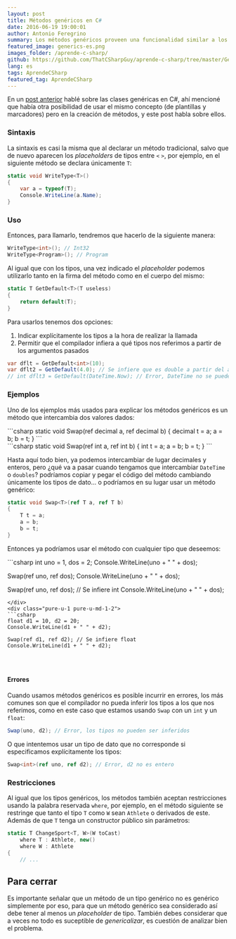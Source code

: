 ```yaml
---
layout: post
title: Métodos genéricos en C#
date: 2016-06-19 19:00:01
author: Antonio Feregrino
summary: Los métodos genéricos proveen una funcionalidad similar a los tipos genéricos pero aplicada a métodos, también permiten la reutilización de código y reducen el impacto al desempeño en nuestras aplicaciones.
featured_image: generics-es.png
images_folder: /aprende-c-sharp/
github: https://github.com/ThatCSharpGuy/aprende-c-sharp/tree/master/GenericMethods
lang: es
tags: AprendeCSharp
featured_tag: AprendeCSharp
---
```


En un <a href="../genericos-c-sharp-clases">post anterior</a> hablé sobre las clases genéricas en C#, ahí mencioné que había otra posibilidad de usar el mismo concepto (de plantillas y marcadores) pero en la creación de métodos, y este post habla sobre ellos.

### Sintaxis

La sintaxis es casi la misma que al declarar un método tradicional, salvo que de nuevo aparecen los *placeholders* de tipos entre `<` `>`, por ejemplo, en el siguiente método se declara únicamente `T`:

```csharp  
static void WriteType<T>()
{
    var a = typeof(T);
    Console.WriteLine(a.Name);
}
```  

### Uso

Entonces, para llamarlo, tendremos que hacerlo de la siguiente manera:

```csharp  
WriteType<int>(); // Int32
WriteType<Program>(); // Program
```  

Al igual que con los tipos, una vez indicado el *placeholder* podemos utilizarlo tanto en la firma del método como en el cuerpo del mismo:

```csharp  
static T GetDefault<T>(T useless)
{
    return default(T);
}
```  

Para usarlos tenemos dos opciones:  
  
  1. Indicar explícitamente los tipos a la hora de realizar la llamada
  2. Permitir que el compilador infiera a qué tipos nos referimos a partir de los argumentos pasados

```csharp  
var dflt = GetDefault<int>(10);
var dflt2 = GetDefault(4.0); // Se infiere que es double a partir del argumento pasado al método
// int dflt3 = GetDefault(DateTime.Now); // Error, DateTime no se puede convertir a int implícitamente
```  

### Ejemplos  

Uno de los ejemplos más usados para explicar los métodos genéricos es un método que intercambia dos valores dados:

<div class="pure-g">
<div class="pure-u-1 pure-u-md-1-2">
```csharp  
static void Swap(ref decimal a, ref decimal b)
{
    decimal t = a;
    a = b;
    b = t;
}
```  
</div>
<div class="pure-u-1 pure-u-md-1-2">
```csharp  
static void Swap(ref int a, ref int b)
{
    int t = a;
    a = b;
    b = t;
}
```  
</div>  
</div>

Hasta aquí todo bien, ya podemos intercambiar de lugar decimales y enteros, pero ¿qué va a pasar cuando tengamos que intercambiar `DateTime` o `doubles`? podríamos copiar y pegar el código del método cambiando únicamente los tipos de dato... o podríamos en su lugar usar un método genérico:

```csharp  
static void Swap<T>(ref T a, ref T b)
{
    T t = a;
    a = b;
    b = t;
}
```  

Entonces ya podríamos usar el método con cualquier tipo que deseemos:

<div class="pure-g">
<div class="pure-u-1 pure-u-md-1-2">
```csharp  
int uno = 1, dos = 2;
Console.WriteLine(uno + " " + dos);

Swap<int>(ref uno, ref dos);
Console.WriteLine(uno + " " + dos);

Swap(ref uno, ref dos); // Se infiere int
Console.WriteLine(uno + " " + dos);
```  
</div>
<div class="pure-u-1 pure-u-md-1-2">
```csharp  
float d1 = 10, d2 = 20;
Console.WriteLine(d1 + " " + d2);

Swap(ref d1, ref d2); // Se infiere float
Console.WriteLine(d1 + " " + d2);  

  
  
```  
</div>  
</div>  

#### Errores

Cuando usamos métodos genéricos es posible incurrir en errores, los más comunes son que el compilador no pueda inferir los tipos a los que nos referimos, como en este caso que estamos usando `Swap` con un `int` y un `float`:   

```csharp  
Swap(uno, d2); // Error, los tipos no pueden ser inferidos
```  

O que intentemos usar un tipo de dato que no corresponde si especificamos explícitamente los tipos:

```csharp  
Swap<int>(ref uno, ref d2); // Error, d2 no es entero
```  

### Restricciones  

Al igual que los tipos genéricos, los métodos también aceptan restricciones usando la palabra reservada `where`, por ejemplo, en el método siguiente se restringe que tanto el tipo `T` como `W` sean `Athlete` o derivados de este. Además de que `T` tenga un constructor público sin parámetros:

```csharp  
static T ChangeSport<T, W>(W toCast)
    where T : Athlete, new()
    where W : Athlete
{
    // ...
```  

## Para cerrar  

Es importante señalar que un método de un tipo genérico no es genérico simplemente por eso, para que un método genérico sea considerado así debe tener al menos un *placeholder* de tipo. También debes considerar que a veces no todo es suceptible de *genericalizar*, es cuestión de analizar bien el problema.